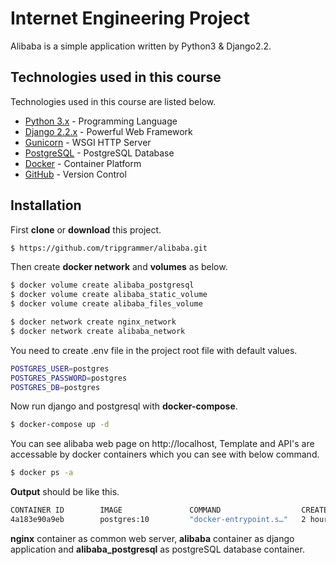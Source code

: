 # Internet Engineering Project

Alibaba is a simple application written by Python3 & Django2.2.

## Technologies used in this course

Technologies used in this course are listed below.
-   [Python 3.x](https://www.python.org/) - Programming Language
-   [Django 2.2.x](https://www.djangoproject.com/) - Powerful Web Framework
-   [Gunicorn](https://gunicorn.org/) - WSGI HTTP Server
-   [PostgreSQL](https://www.postgresql.org/) - PostgreSQL Database
-   [Docker](https://www.docker.com/) - Container Platform
-   [GitHub](https://github.com/) - Version Control

##  Installation
First **clone** or **download** this project.
```sh
$ https://github.com/tripgrammer/alibaba.git
```
Then create **docker network** and **volumes** as below.

```sh
$ docker volume create alibaba_postgresql
$ docker volume create alibaba_static_volume
$ docker volume create alibaba_files_volume
```
```sh
$ docker network create nginx_network
$ docker network create alibaba_network
```
You need to create .env file in the project root file with default values.
```sh
POSTGRES_USER=postgres
POSTGRES_PASSWORD=postgres
POSTGRES_DB=postgres
```
Now run django and postgresql with **docker-compose**.
```sh
$ docker-compose up -d
```
You can see alibaba web page on http://localhost, Template and API's are accessable by  docker containers which you can see with below command.
```sh
$ docker ps -a
```
**Output** should be like this.
```sh
CONTAINER ID        IMAGE               COMMAND                  CREATED             STATUS              PORTS                    NAMES
4a183e90a9eb        postgres:10         "docker-entrypoint.s…"   2 hours ago         Up 2 hours          0.0.0.0:5432->5432/tcp   alibaba_postgresql
```
**nginx** container as common web server, **alibaba** container as django application and **alibaba_postgresql** as postgreSQL database container.
